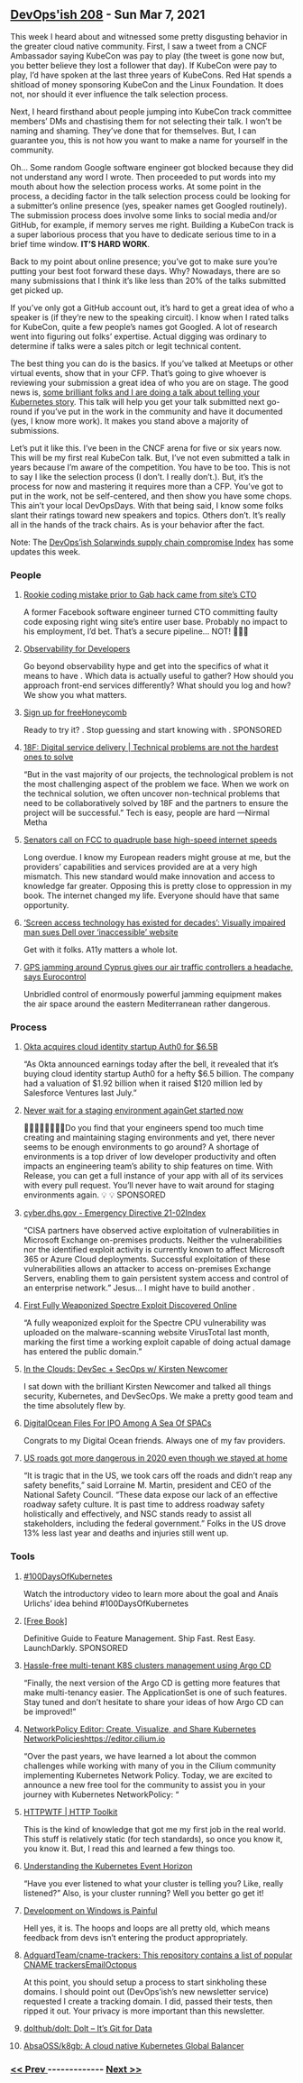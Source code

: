 ## [DevOps'ish 208](https://devopsish.com/208) - Sun Mar 7, 2021

This week I heard about and witnessed some pretty disgusting behavior in the greater cloud native community. First, I saw a tweet from a CNCF Ambassador saying KubeCon was pay to play (the tweet is gone now but, you better believe they lost a follower that day). If KubeCon were pay to play, I’d have spoken at the last three years of KubeCons. Red Hat spends a shitload of money sponsoring KubeCon and the Linux Foundation. It does not, nor should it ever influence the talk selection process.

Next, I heard firsthand about people jumping into KubeCon track committee members’ DMs and chastising them for not selecting their talk. I won’t be naming and shaming. They’ve done that for themselves. But, I can guarantee you, this is not how you want to make a name for yourself in the community.

Oh… Some random Google software engineer got blocked because they did not understand any word I wrote. Then proceeded to put words into my mouth about how the selection process works. At some point in the process, a deciding factor in the talk selection process could be looking for a submitter’s online presence (yes, speaker names get Googled routinely). The submission process does involve some links to social media and/or GitHub, for example, if memory serves me right. Building a KubeCon track is a super laborious process that you have to dedicate serious time to in a brief time window. <strong>IT’S HARD WORK</strong>.

Back to my point about online presence; you’ve got to make sure you’re putting your best foot forward these days. Why? Nowadays, there are so many submissions that I think it’s like less than 20% of the talks submitted get picked up.

If you’ve only got a GitHub account out, it’s hard to get a great idea of who a speaker is (if they’re new to the speaking circuit). I know when I rated talks for KubeCon, quite a few people’s names got Googled. A lot of research went into figuring out folks’ expertise. Actual digging was ordinary to determine if talks were a sales pitch or legit technical content.

The best thing you can do is the basics. If you’ve talked at Meetups or other virtual events, show that in your CFP. That’s going to give whoever is reviewing your submission a great idea of who you are on stage. The good news is, <a href="https://sched.co/iE6I">some brilliant folks and I are doing a talk about telling your Kubernetes story</a>. This talk will help you get your talk submitted next go-round if you’ve put in the work in the community and have it documented (yes, I know more work). It makes you stand above a majority of submissions.

Let’s put it like this. I’ve been in the CNCF arena for five or six years now. This will be my first real KubeCon talk. But, I’ve not even submitted a talk in years because I’m aware of the competition. You have to be too. This is not to say I like the selection process (I don’t. I really don’t.). But, it’s the process for now and mastering it requires more than a CFP. You’ve got to put in the work, not be self-centered, and then show you have some chops. This ain’t your local DevOpsDays. With that being said, I know some folks slant their ratings toward new speakers and topics. Others don’t. It’s really all in the hands of the track chairs. As is your behavior after the fact.

Note: The <a href="https://devopsish.com/solarwinds-supply-chain-compromise/">DevOps’ish Solarwinds supply chain compromise Index</a> has some updates this week.

### People

1. [Rookie coding mistake prior to Gab hack came from site’s CTO](https://arstechnica.com/gadgets/2021/03/rookie-coding-mistake-prior-to-gab-hack-came-from-sites-cto/)

    A former Facebook software engineer turned CTO committing faulty code exposing right wing site’s entire user base. Probably no impact to his employment, I’d bet. That’s a secure pipeline… NOT! 🤣🤣🤣
1. [Observability for Developers](https://www.honeycomb.io/guide-observability-for-developers-devopsish/?&utm_source=devopsish&utm_medium=newsletter&utm_campaign=ad&utm_content=guide-observability-for-developers-devopsish)

    Go beyond observability hype and get into the specifics of what it means to have . Which data is actually useful to gather? How should you approach front-end services differently? What should you log and how? We show you what matters.
1. [Sign up for freeHoneycomb](https://ui.honeycomb.io/signup/?&utm_source=devopsish&utm_medium=newsletter&utm_campaign=ad&utm_content=product-signup)

    Ready to try it? . Stop guessing and start knowing with . SPONSORED
1. [18F: Digital service delivery | Technical problems are not the hardest ones to solve](https://18f.gsa.gov/2021/03/04/technical-problems-are-not-the-hardest-ones-to-solve/)

    “But in the vast majority of our projects, the technological problem is not the most challenging aspect of the problem we face. When we work on the technical solution, we often uncover non-technical problems that need to be collaboratively solved by 18F and the partners to ensure the project will be successful.” Tech is easy, people are hard —Nirmal Metha
1. [Senators call on FCC to quadruple base high-speed internet speeds](https://www.theverge.com/2021/3/4/22312065/fcc-highspeed-broadband-service-ajit-pai-bennet-angus-king-rob-portman)

    Long overdue. I know my European readers might grouse at me, but the providers’ capabilities and services provided are at a very high mismatch. This new standard would make innovation and access to knowledge far greater. Opposing this is pretty close to oppression in my book. The internet changed my life. Everyone should have that same opportunity.
1. [‘Screen access technology has existed for decades’: Visually impaired man sues Dell over ‘inaccessible’ website](https://www.theregister.com/2021/03/05/giannaros_v_dell/)

    Get with it folks. A11y matters a whole lot.
1. [GPS jamming around Cyprus gives our air traffic controllers a headache, says Eurocontrol](https://www.theregister.com/2021/03/05/gps_jamming_eurocontrol/)

    Unbridled control of enormously powerful jamming equipment makes the air space around the eastern Mediterranean rather dangerous.
### Process

1. [Okta acquires cloud identity startup Auth0 for $6.5B](https://techcrunch.com/2021/03/03/okta-acquires-cloud-identity-startup-auth0-for-6-5b/?guccounter=1)

    “As Okta announced earnings today after the bell, it revealed that it’s buying cloud identity startup Auth0 for a hefty $6.5 billion. The company had a valuation of $1.92 billion when it raised $120 million led by Salesforce Ventures last July.”
1. [Never wait for a staging environment againGet started now](https://releaseapp.io/?utm_source=devopsish&utm_medium=email&utm_content=title&utm_campaign=20210228)

    👩‍💻🧑‍💻👨‍💻👩‍💻Do you find that your engineers spend too much time creating and maintaining staging environments and yet, there never seems to be enough environments to go around? A shortage of environments is a top driver of low developer productivity and often impacts an engineering team’s ability to ship features on time. With Release, you can get a full instance of your app with all of its services with every pull request. You’ll never have to wait around for staging environments again. 💡  💡 SPONSORED
1. [cyber.dhs.gov - Emergency Directive 21-02Index](https://cyber.dhs.gov/ed/21-02/)

    “CISA partners have observed active exploitation of vulnerabilities in Microsoft Exchange on-premises products. Neither the vulnerabilities nor the identified exploit activity is currently known to affect Microsoft 365 or Azure Cloud deployments. Successful exploitation of these vulnerabilities allows an attacker to access on-premises Exchange Servers, enabling them to gain persistent system access and control of an enterprise network.” Jesus… I might have to build another .
1. [First Fully Weaponized Spectre Exploit Discovered Online](https://therecord.media/first-fully-weaponized-spectre-exploit-discovered-online/)

    “A fully weaponized exploit for the Spectre CPU vulnerability was uploaded on the malware-scanning website VirusTotal last month, marking the first time a working exploit capable of doing actual damage has entered the public domain.”
1. [In the Clouds: DevSec + SecOps w/ Kirsten Newcomer](https://youtu.be/mxt--OLHDps?t=81)

    I sat down with the brilliant Kirsten Newcomer and talked all things security, Kubernetes, and DevSecOps. We make a pretty good team and the time absolutely flew by.
1. [DigitalOcean Files For IPO Among A Sea Of SPACs](https://news.crunchbase.com/news/digitalocean-files-for-ipo-among-a-sea-of-spacs/)

    Congrats to my Digital Ocean friends. Always one of my fav providers.
1. [US roads got more dangerous in 2020 even though we stayed at home](https://arstechnica.com/cars/2021/03/traffic-deaths-rose-8-percent-in-2020-despite-fewer-miles-travelled/)

    “It is tragic that in the US, we took cars off the roads and didn’t reap any safety benefits,” said Lorraine M. Martin, president and CEO of the National Safety Council. “These data expose our lack of an effective roadway safety culture. It is past time to address roadway safety holistically and effectively, and NSC stands ready to assist all stakeholders, including the federal government.” Folks in the US drove 13% less last year and deaths and injuries still went up.
### Tools

1. [#100DaysOfKubernetes](https://devops.anaisurl.com/kubernetes)

    Watch the introductory video to learn more about the goal and Anaïs Urlichs’ idea behind #100DaysOfKubernetes
1. [[Free Book]](https://launchdarkly.com/the-definitive-guide-to-feature-management/?utm_source=devopsish&utm_medium=news_pod&utm_campaign=21q1-newsletter)

    Definitive Guide to Feature Management. Ship Fast. Rest Easy. LaunchDarkly. SPONSORED
1. [Hassle-free multi-tenant K8S clusters management using Argo CD](https://blog.argoproj.io/hassle-free-multi-tenant-k8s-clusters-management-using-argo-cd-7dd35619046a)

    “Finally, the next version of the Argo CD is getting more features that make multi-tenancy easier. The ApplicationSet is one of such features. Stay tuned and don’t hesitate to share your ideas of how Argo CD can be improved!”
1. [NetworkPolicy Editor: Create, Visualize, and Share Kubernetes NetworkPolicieshttps://editor.cilium.io](https://cilium.io/blog/2021/02/10/network-policy-editor)

    “Over the past years, we have learned a lot about the common challenges while working with many of you in the Cilium community implementing Kubernetes Network Policy. Today, we are excited to announce a new free tool for the community to assist you in your journey with Kubernetes NetworkPolicy: “
1. [HTTPWTF | HTTP Toolkit](https://httptoolkit.tech/blog/http-wtf/)

    This is the kind of knowledge that got me my first job in the real world. This stuff is relatively static (for tech standards), so once you know it, you know it. But, I read this and learned a few things too.
1. [Understanding the Kubernetes Event Horizon](https://www.weave.works/blog/understanding-kubernetes-events)

    “Have you ever listened to what your cluster is telling you? Like, really listened?” Also, is your cluster running? Well you better go get it!
1. [Development on Windows is Painful](https://christine.website/blog/windows-pain-2021-03-03)

    Hell yes, it is. The hoops and loops are all pretty old, which means feedback from devs isn’t entering the product appropriately.
1. [AdguardTeam/cname-trackers: This repository contains a list of popular CNAME trackersEmailOctopus](https://github.com/AdguardTeam/cname-trackers)

    At this point, you should setup a process to start sinkholing these domains. I should point out  (DevOps’ish’s new newsletter service) requested I create a tracking domain. I did, passed their tests, then ripped it out. Your privacy is more important than this newsletter.
1. [dolthub/dolt: Dolt – It’s Git for Data](https://github.com/dolthub/dolt)

    
1. [AbsaOSS/k8gb: A cloud native Kubernetes Global Balancer](https://github.com/AbsaOSS/k8gb)

    

### [ << Prev ](sreweekly-207.md) ------------- [ Next >> ](sreweekly-209.md)